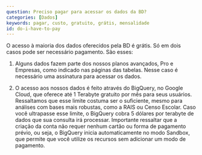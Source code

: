 ```yaml
---
question: Preciso pagar para acessar os dados da BD?
categories: [Dados]
keywords: pagar, custo, gratuito, grátis, mensalidade
id: do-i-have-to-pay
---
```


O acesso à maioria dos dados oferecidos pela BD é grátis. Só em dois casos pode ser necessário pagamento. São esses:

1. Alguns dados fazem parte dos nossos planos avançados, Pro e Empresas, como indicado nas páginas das tabelas. Nesse caso é necessário uma assinatura para acessar os dados.

2. O acesso aos nossos dados é feito através do BigQuery, no Google Cloud, que oferece até 1 Terabyte gratuito por mês para seus usuários. Ressaltamos que esse limite costuma ser o suficiente, mesmo para análises com bases mais robustas, como a RAIS ou Censo Escolar. Caso você ultrapasse esse limite, o BigQuery cobra 5 dólares por terabyte de dados que sua consulta irá processar. Importante ressaltar que a criação da conta não requer nenhum cartão ou forma de pagamento prévio, ou seja, o BigQuery inicia automaticamente no modo Sandbox, que permite que você utilize os recursos sem adicionar um modo de pagamento.


